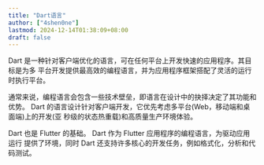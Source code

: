 ```yaml
---
title: "Dart语言"
author: ["4shen0ne"]
lastmod: 2024-12-14T01:38:09+08:00
draft: false
---
```


Dart 是一种针对客户端优化的语言，可在任何平台上开发快速的应用程序。其目标是为多
平台开发提供最高效的编程语言，并为应用程序框架搭配了灵活的运行时执行平台。

通常来说，编程语言会包含一些技术壁垒，即语言在设计中的抉择决定了其功能和优势。
Dart 的语言设计针对客户端开发，它优先考虑多平台(Web，移动端和桌面端)上的开发(亚
秒级的状态热重载)和高质量生产环境体验。

Dart 也是 Flutter 的基础。 Dart 作为 Flutter 应用程序的编程语言，为驱动应用运行
提供了环境，同时 Dart 还支持许多核心的开发任务，例如格式化，分析和代码测试。

